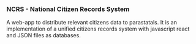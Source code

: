 ### NCRS - National Citizen Records System

A web-app to distribute relevant citizens data to parastatals. It is an implementation of a unified citizens records system with javascript react and JSON files as databases.
